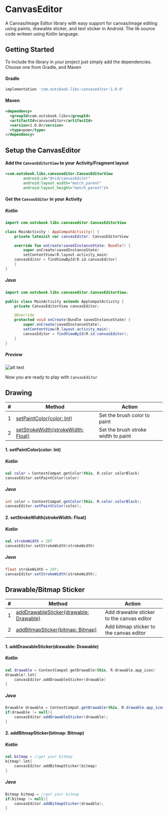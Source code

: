 # CanvasEditor
A Canvas/Image Editor library with easy support for canvas/image editing using paints, drawable sticker, and text sticker in Android. The lib source code writeen using Kotlin language.

## Getting Started
To include the library in your project just simply add the dependencies. Choose one from Gradle, and Maven
#### Gradle
```groovy
implementation 'com.outsbook.libs:canvaseditor:1.0.0'
```
#### Maven
```xml
<dependency>
  <groupId>com.outsbook.libs</groupId>
  <artifactId>canvaseditor</artifactId>
  <version>1.0.0</version>
  <type>pom</type>
</dependency>
```

## Setup the CanvasEditor
#### Add the `CanvasEditorView` to your Activity/Fragment layout
```xml
<com.outsbook.libs.canvaseditor.CanvasEditorView
        android:id="@+id/canvasEditor"
        android:layout_width="match_parent"
        android:layout_height="match_parent"/>
```
#### Get the `CanvasEditor` in your Activity
##### Kotlin
```kotlin
import com.outsbook.libs.canvaseditor.CanvasEditorView

class MainActivity : AppCompatActivity() {
    private lateinit var canvasEditor: CanvasEditorView

    override fun onCreate(savedInstanceState: Bundle?) {
        super.onCreate(savedInstanceState)
        setContentView(R.layout.activity_main)
	canvasEditor = findViewById(R.id.canvasEditor)
    }
}
```
##### Java
```java
import com.outsbook.libs.canvaseditor.CanvasEditorView;

public class MainActivity extends AppCompatActivity {
    private CanvasEditorView canvasEditor;

    @Override
    protected void onCreate(Bundle savedInstanceState) {
        super.onCreate(savedInstanceState);
        setContentView(R.layout.activity_main);
        canvasEditor = findViewById(R.id.canvasEditor);
    }
}
```
##### Preview
![alt text](https://github.com/outsbook/CanvasEditor/blob/master/screenshot/screenshot_1.png?raw=true)

Now you are ready to play with `CanvasEditor`

## Drawing
| # |  Method | Action  |
| ------------ | ------------ | ------------ |
| 1 |  [setPaintColor(color: Int)](#1-setpaintcolorcolor-int) |  Set the brush color to paint |
| 2 |  [setStrokeWidth(strokeWidth: Float)](#2-setstrokewidthstrokeWidth-float) |  Set the brush stroke width to paint |
#### 1. setPaintColor(color: Int)
##### Kotlin
```kotlin
val color = ContextCompat.getColor(this, R.color.colorBlack)
canvasEditor.setPaintColor(color)
```
##### Java
```java
int color = ContextCompat.getColor(this, R.color.colorBlack);
canvasEditor.setPaintColor(color);
```
#### 2. setStrokeWidth(strokeWidth: Float)
##### Kotlin
```kotlin
val strokeWidth = 20f
canvasEditor.setStrokeWidth(strokeWidth)
```
##### Java
```java
float strokeWidth = 20f;
canvasEditor.setStrokeWidth(strokeWidth);
```
## Drawable/Bitmap Sticker
| # |  Method | Action  |
| ------------ | ------------ | ------------ |
| 1 |  [addDrawableSticker(drawable: Drawable)](#1-adddrawablestickerdrawable-drawable) |  Add drawable sticker to the canvas editor |
| 2 |  [addBitmapSticker(bitmap: Bitmap)](#2-addbitmapstickerbitmap-bitmap) |  Add bitmap sticker to the canvas editor |
#### 1. addDrawableSticker(drawable: Drawable)
##### Kotlin
```kotlin
val drawable = ContextCompat.getDrawable(this, R.drawable.app_icon)
drawable?.let{
    canvasEditor.addDrawableSticker(drawable)
}
```
##### Java
```java
Drawable drawable = ContextCompat.getDrawable(this, R.drawable.app_icon);
if(drawable != null){
    canvasEditor.addDrawableSticker(drawable);
}
```
#### 2. addBitmapSticker(bitmap: Bitmap)

##### Kotlin
```kotlin
val bitmap = //get your bitmap
bitmap?.let{
    canvasEditor.addBitmapSticker(bitmap)
}
```
##### Java
```java
Bitmap bitmap = //get your bitmap
if(bitmap != null){
    canvasEditor.addBitmapSticker(drawable);
}
```